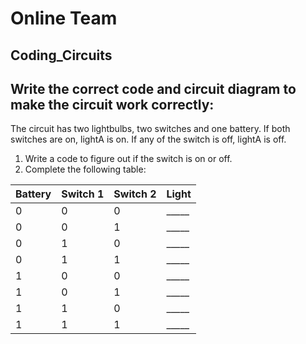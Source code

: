# Online Team
## Coding_Circuits
## Write the correct code and circuit diagram to make the circuit work correctly:

The circuit has two lightbulbs, two switches and one battery. If both switches are on, lightA is on. If any of the switch is off, lightA is off. 

1. Write a code to figure out if the switch is on or off.
2. Complete the following table:

| Battery | Switch 1 | Switch 2 | Light
| ------- | -------- | -------- | -------- |
| 0       | 0        | 0        |   _____  |
| 0       | 0        | 1        |   _____  |
| 0       | 1        | 0        |   _____  |
| 0       | 1        | 1        |   _____  |
| 1       | 0        | 0        |   _____  |
| 1       | 0        | 1        |   _____  |
| 1       | 1        | 0        |   _____  |
| 1       | 1        | 1        |   _____  |